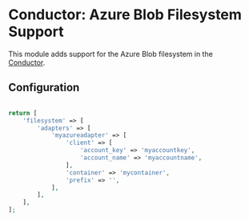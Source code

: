 Conductor: Azure Blob Filesystem Support
===============================================

This module adds support for the Azure Blob filesystem in the   
[Conductor](https://github.com/conductorphp/conductor-core).

## Configuration

```php

return [
    'filesystem' => [
        'adapters' => [
            'myazureadapter' => [
                'client' => [
                    'account_key' => 'myaccountkey',
                    'account_name' => 'myaccountname',
                ],
                'container' => 'mycontainer',
                'prefix' => '',
            ],
        ],
    ],
];
```
